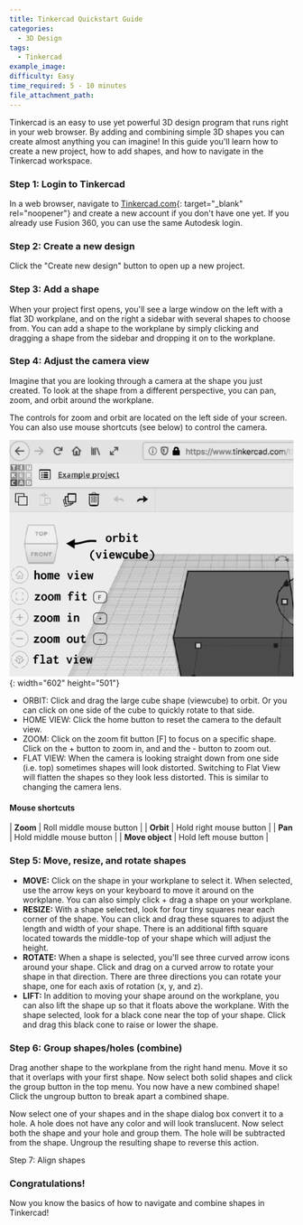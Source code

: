 ```yaml
---
title: Tinkercad Quickstart Guide
categories:
  - 3D Design
tags:
  - Tinkercad
example_image:
difficulty: Easy
time_required: 5 - 10 minutes
file_attachment_path:
---
```


Tinkercad is an easy to use yet powerful 3D design program that runs right in your web browser. By adding and combining simple 3D shapes you can create almost anything you can imagine\! In this guide you'll learn how to create a new project, how to add shapes, and how to navigate in the Tinkercad workspace.

### Step 1: Login to Tinkercad

In a web browser, navigate to [Tinkercad.com](http://www.tinkercad.com){: target="_blank" rel="noopener"} and create a new account if you don't have one yet. If you already use Fusion 360, you can use the same Autodesk login.

### Step 2: Create a new design

Click the "Create new design" button to open up a new project.

### Step 3: Add a shape

When your project first opens, you'll see a large window on the left with a flat 3D workplane, and on the right a sidebar with several shapes to choose from. You can add a shape to the workplane by simply clicking and dragging a shape from the sidebar and dropping it on to the workplane.

### Step 4: Adjust the camera view

Imagine that you are looking through a camera at the shape you just created. To look at the shape from a different perspective, you can pan, zoom, and orbit around the workplane.

The controls for zoom and orbit are located on the left side of your screen. You can also use mouse shortcuts (see below) to control the camera.

![](/uploads/tinkercad-quickstart-guide/camera-controls.png){: width="602" height="501"}

* ORBIT: Click and drag the large cube shape (viewcube) to orbit. Or you can click on one side of the cube to quickly rotate to that side.
* HOME VIEW: Click the home button to reset the camera to the default view.
* ZOOM: Click on the zoom fit button \[F\] to focus on a specific shape. Click on the + button to zoom in, and and the - button to zoom out.
* FLAT VIEW: When the camera is looking straight down from one side (i.e. top) sometimes shapes will look distorted. Switching to Flat View will flatten the shapes so they look less distorted. This is similar to changing the camera lens.

#### Mouse shortcuts

| **Zoom** | Roll middle mouse button |
| **Orbit** | Hold right mouse button |
| **Pan** | Hold middle mouse button |
| **Move object** | Hold left mouse button |

### Step 5: Move, resize, and rotate shapes

* **MOVE:** Click on the shape in your workplane to select it. When selected, use the arrow keys on your keyboard to move it around on the workplane. You can also simply click + drag a shape on your workplane.
* **RESIZE:** With a shape selected, look for four tiny squares near each corner of the shape. You can click and drag these squares to adjust the length and width of your shape. There is an additional fifth square located towards the middle-top of your shape which will adjust the height.
* **ROTATE:** When a shape is selected, you'll see three curved arrow icons around your shape. Click and drag on a curved arrow to rotate your shape in that direction. There are three directions you can rotate your shape, one for each axis of rotation (x, y, and z).
* **LIFT:** In addition to moving your shape around on the workplane, you can also lift the shape up so that it floats above the workplane. With the shape selected, look for a black cone near the top of your shape. Click and drag this black cone to raise or lower the shape.

### Step 6: Group shapes/holes (combine)

Drag another shape to the workplane from the right hand menu. Move it so that it overlaps with your first shape. Now select both solid shapes and click the group button in the top menu. You now have a new combined shape\! Click the ungroup button to break apart a combined shape.

Now select one of your shapes and in the shape dialog box convert it to a hole. A hole does not have any color and will look translucent. Now select both the shape and your hole and group them. The hole will be subtracted from the shape. Ungroup the resulting shape to reverse this action.

Step 7: Align shapes

### Congratulations\!

Now you know the basics of how to navigate and combine shapes in Tinkercad\!

&nbsp;